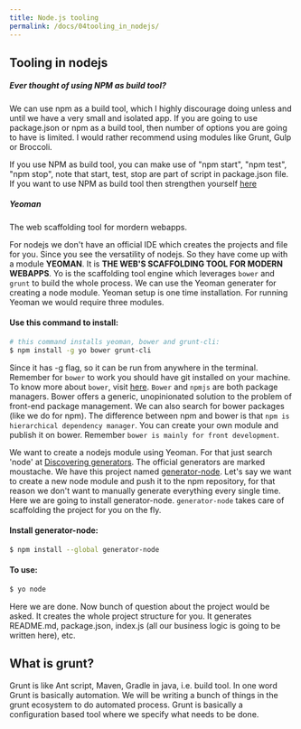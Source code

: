 ```yaml
---
title: Node.js tooling
permalink: /docs/04tooling_in_nodejs/
---
```


## Tooling in nodejs

<div class="note info">
  <h5>Ever thought of using NPM as build tool?</h5>
  <p></p>
</div>

We can use npm as a build tool, which I highly discourage doing unless and until we have a very small and isolated app. If you are going to use package.json or npm as a build tool, then number of options you are going to have is limited.
I would rather recommend using modules like Grunt, Gulp or Broccoli.

If you use NPM as build tool, you can make use of "npm start", "npm test", "npm stop", note that start, test, stop are part of script in package.json file. If you want to use NPM as build tool then strengthen yourself [here](https://medium.com/javascript-training/introduction-to-using-npm-as-a-build-tool-b41076f488b0)


<div class="note info">
  <h5>Yeoman</h5>
  <p>The web scaffolding tool for mordern webapps.</p>
</div>

For nodejs we don't have an official IDE which creates the projects and file for you. Since you see the versatility of nodejs. So they have come up with a module **YEOMAN**. It is **THE WEB'S SCAFFOLDING TOOL FOR MODERN WEBAPPS**. Yo is the scaffolding tool engine which leverages `bower` and `grunt` to build the whole process. We can use the Yeoman generater for creating a node module. Yeoman setup is one time installation. For running Yeoman we would require three modules.

#### Use this command to install:

```sh
# this command installs yeoman, bower and grunt-cli:
$ npm install -g yo bower grunt-cli
```
Since it has -g flag, so it can be run from anywhere in the terminal. Remember for `bower` to work you should have git installed on your machine. To know more about `bower`, visit [here](http://npmjs.com/package/bower). `Bower` and `npmjs` are both package managers. Bower offers a generic, unopinionated solution to the problem of front-end package management. We can also search for bower packages (like we do for npm). The difference between npm and bower is that `npm is hierarchical dependency manager`. You can create your own module and publish it on bower. Remember `bower is mainly for front development`.

We want to create a nodejs module using Yeoman. For that just search 'node' at [Discovering generators](http://yeoman.io/generators/). The official generators are marked moustache. We have this project named [generator-node](https://github.com/yeoman/generator-node). Let's say we want to create a new node module and push it to the npm repository, for that reason we don't want to manually generate everything every single time. Here we are going to install generator-node. `generator-node` takes care of scaffolding the project for you on the fly.

#### Install generator-node:

```sh
$ npm install --global generator-node
```

#### To use:

```sh
$ yo node
```

Here we are done. Now bunch of question about the project would be asked. It creates the whole project structure for you. It generates README.md, package.json, index.js (all our business logic is going to be written here), etc.

## What is grunt?
Grunt is like Ant script, Maven, Gradle in java, i.e. build tool. In one word Grunt is basically automation. We will be writing a bunch of things in the grunt ecosystem to do automated process. Grunt is basically a configuration based tool where we specify what needs to be done. 
